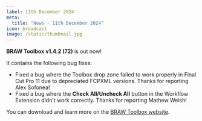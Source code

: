 ```yaml
---
label: 11th December 2024
meta:
  title: "News - 11th December 2024"
icon: broadcast
image: /static/thumbnail.jpg
---
```


**BRAW Toolbox v1.4.2 (72)** is out now!

It contains the following bug fixes:

- Fixed a bug where the Toolbox drop zone failed to work properly in Final Cut Pro 11 due to depreciated FCPXML versions. Thanks for reporting Alex Sofonea!
- Fixed a bug where the **Check All/Uncheck All** button in the Workflow Extension didn't work correctly. Thanks for reporting Mathew Welsh!

You can download and learn more on the [BRAW Toolbox website](https://brawtoolbox.fcp.cafe).
